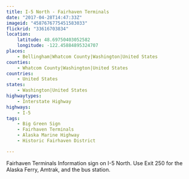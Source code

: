 ```yaml
---
title: I-5 North - Fairhaven Terminals
date: "2017-04-28T14:47:33Z"
imageid: "4587676775451583033"
flickrid: "33616703834"
location:
    latitude: 48.69750403052582
    longitude: -122.45884895324707
places:
    - Bellingham|Whatcom County|Washington|United States
counties:
    - Whatcom County|Washington|United States
countries:
    - United States
states:
    - Washington|United States
highwaytypes:
    - Interstate Highway
highways:
    - I-5
tags:
    - Big Green Sign
    - Fairhaven Terminals
    - Alaska Marine Highway
    - Historic Fairhaven District

---
```

Fairhaven Terminals Information sign on I-5 North.  Use Exit 250 for the Alaska Ferry, Amtrak, and the bus station.
